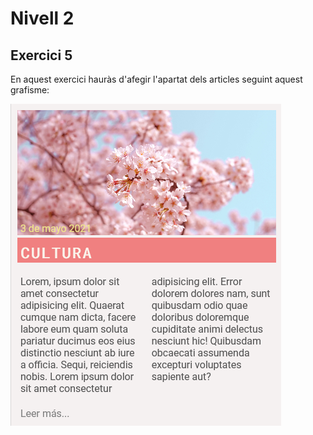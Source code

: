 # Nivell 2
## Exercici 5
En aquest exercici hauràs d'afegir l'apartat dels articles seguint aquest grafisme:

![Captura de pantalla d'article](https://github.com/Edvenan/Fullstack-PHP/blob/master/Sprint-1/Level-2/Exercise-05/article.png)
